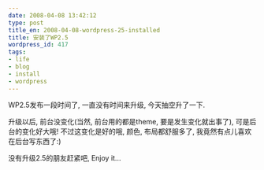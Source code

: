 ```yaml
---
date: 2008-04-08 13:42:12
type: post
title_en: 2008-04-08-wordpress-25-installed
title: 安装了WP2.5
wordpress_id: 417
tags:
- life
- blog
- install
- wordpress
---
```


WP2.5发布一段时间了, 一直没有时间来升级, 今天抽空升了一下.

升级以后, 前台没变化(当然, 前台用的都是theme, 要是发生变化就出事了), 可是后台的变化好大哦! 不过这变化是好的哦, 颜色, 布局都舒服多了, 我竟然有点儿喜欢在后台写东西了:)

没有升级2.5的朋友赶紧吧, Enjoy it...
